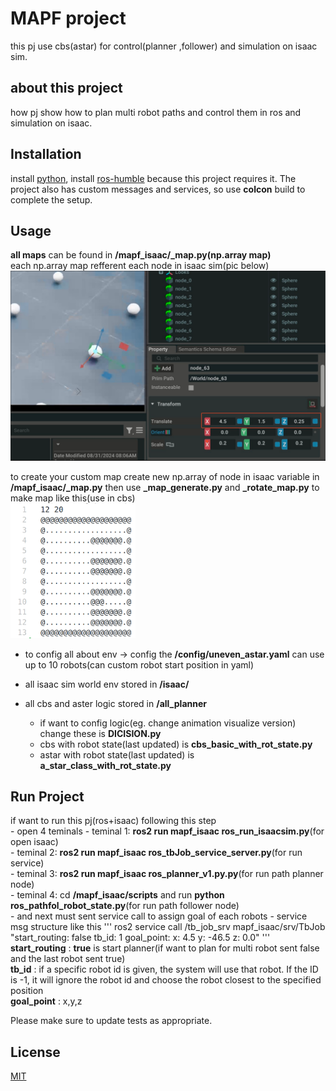 # MAPF project
this pj use cbs(astar) for control(planner ,follower) and simulation on isaac sim.

## about this project
how pj show how to plan multi robot paths and control them in ros and simulation on isaac.

## Installation
install [python](https://www.python.org/downloads/),
install [ros-humble](https://docs.ros.org/en/humble/Installation.html) because this project requires it. The project also has custom messages and services, so use **colcon** build to complete the setup.

## Usage
**all maps** can be found in **/mapf_isaac/_map.py(np.array map)**  
each np.array map refferent each node in isaac sim(pic below)  
<img src="/z_img_readme/image.png" alt="drawing" width="600"/>  

to create your custom map create new np.array of node in isaac variable in **/mapf_isaac/_map.py** then use **_map_generate.py** and **_rotate_map.py** to make map like this(use in cbs)  
<img src="/z_img_readme/img2.png" alt="drawing" width="200"/>  

- to config all about env -> config the **/config/uneven_astar.yaml** 
can use up to 10 robots(can custom robot start position in yaml)  

- all isaac sim world env stored in **/isaac/** 

- all cbs and aster logic stored in **/all_planner**  
    - if want to config logic(eg. change animation visualize version) change these is **DICISION.py**
    - cbs with robot state(last updated) is **cbs_basic_with_rot_state.py**  
    - astar with robot state(last updated) is **a_star_class_with_rot_state.py**  

## Run Project

if want to run this pj(ros+isaac) following this step  
    - open 4 teminals
        - teminal 1: **ros2 run mapf_isaac ros_run_isaacsim.py**(for open isaac)  
        - teminal 2: **ros2 run mapf_isaac ros_tbJob_service_server.py**(for run service)  
        - teminal 3: **ros2 run mapf_isaac ros_planner_v1.py.py**(for run path planner node)  
        - teminal 4: cd **/mapf_isaac/scripts** and run **python ros_pathfol_robot_state.py**(for run path follower node)  
    - and next must sent service call to assign goal of each robots
        - service msg structure like this 
            '''
            ros2 service call /tb_job_srv mapf_isaac/srv/TbJob "start_routing: false
            tb_id: 1
            goal_point:
            x: 4.5
            y: -46.5
            z: 0.0"
            '''
            **start_routing** : **true** is start planner(if want to plan for multi robot sent false and the last robot sent true)  
            **tb_id** : if a specific robot id is given, the system will use that robot. If the ID is -1, it will ignore the robot id and choose the robot closest to the specified position  
            **goal_point** : x,y,z
            
Please make sure to update tests as appropriate.

## License

[MIT](https://choosealicense.com/licenses/mit/)